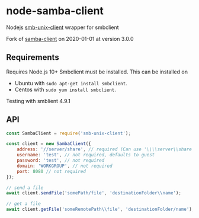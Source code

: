# node-samba-client

Nodejs [smb-unix-client](https://www.npmjs.com/package/smb-unix-client) wrapper for smbclient

Fork of [samba-client](https://github.com/eflexsystems/node-samba-client) on 2020-01-01 at version 3.0.0

## Requirements

Requires Node.js 10+
Smbclient must be installed.
This can be installed on

* Ubuntu with `sudo apt-get install smbclient`.
* Centos with `sudo yum install smbclient`.

Testing with smblient 4.9.1

## API

```javascript
const SambaClient = require('smb-unix-client');

const client = new SambaClient({
    address: '//server/share', // required (Can use '\\\\server\\share' syntax)
    username: 'test', // not required, defaults to guest
    password: 'test', // not required
    domain: 'WORKGROUP', // not required
    port: 8080 // not required
});

// send a file
await client.sendFile('somePath/file', 'destinationFolder\\name');

// get a file
await client.getFile('someRemotePath\\file', 'destinationFolder/name');
```
